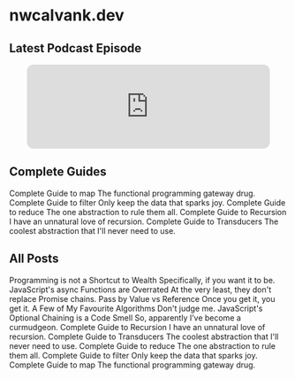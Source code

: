 # nwcalvank.dev

## Latest Podcast Episode

<div style="margin: 1rem 2rem">
    <iframe
      style="border-radius: 12px"
      src="https://open.spotify.com/embed/show/5Z0Nuyrg1QeGYfTQLnWDSq?utm_source=generator&theme=0"
      width="100%"
      height="152"
      frameborder="0"
      allowfullscreen=""
      allow="autoplay; clipboard-write; encrypted-media; fullscreen; picture-in-picture"
      loading="lazy"
    ></iframe>
</div>

## Complete Guides

<blog-post-preview link="/map" date="June 10th, 2020">
<span slot="title">Complete Guide to map</span>
<span slot="description">The functional programming gateway drug.</span>
</blog-post-preview>

<blog-post-preview link="/filter" date="June 17th, 2020">
<span slot="title">Complete Guide to filter</span>
<span slot="description">Only keep the data that sparks joy.</span>
</blog-post-preview>

<blog-post-preview link="/reduce" date="June 26th, 2020">
<span slot="title">Complete Guide to reduce</span>
<span slot="description">The one abstraction to rule them all.</span>
</blog-post-preview>

<blog-post-preview link="/recursion" date="July 24th, 2020">
<span slot="title">Complete Guide to Recursion</span>
<span slot="description">I have an unnatural love of recursion.</span>
</blog-post-preview>

<blog-post-preview link="/transducers" date="July 1st, 2020">
<span slot="title">Complete Guide to Transducers</span>
<span slot="description">The coolest abstraction that I'll never need to use.</span>
</blog-post-preview>

## All Posts

<blog-post-preview link="/programming-is-not-a-shortcut-to-wealth" date="October 25th, 2020">
<span slot="title">Programming is not a Shortcut to Wealth</span>
<span slot="description">Specifically, if you want it to be.</span>
</blog-post-preview>

<blog-post-preview link="/async-functions-are-overrated" date="September 13th, 2020">
<span slot="title">JavaScript's async Functions are Overrated</span>
<span slot="description">At the very least, they don't replace Promise chains.</span>
</blog-post-preview>

<blog-post-preview link="/pass-by-value-vs-reference" date="September 2nd, 2020">
<span slot="title">Pass by Value vs Reference</span>
<span slot="description">Once you get it, you get it.</span>
</blog-post-preview>

<blog-post-preview link="/a-few-of-my-favourite-algorithms" date="August 23rd, 2020">
<span slot="title">A Few of My Favourite Algorithms</span>
<span slot="description">Don't judge me.</span>
</blog-post-preview>

<blog-post-preview link="/javascripts-optional-chaining-is-a-code-smell" date="August 4th, 2020">
<span slot="title">JavaScript's Optional Chaining is a Code Smell</span>
<span slot="description">So, apparently I’ve become a curmudgeon.</span>
</blog-post-preview>

<blog-post-preview link="/recursion" date="July 24th, 2020">
<span slot="title">Complete Guide to Recursion</span>
<span slot="description">I have an unnatural love of recursion.</span>
</blog-post-preview>

<blog-post-preview link="/transducers" date="July 1st, 2020">
<span slot="title">Complete Guide to Transducers</span>
<span slot="description">The coolest abstraction that I'll never need to use.</span>
</blog-post-preview>

<blog-post-preview link="/reduce" date="June 26th, 2020">
<span slot="title">Complete Guide to reduce</span>
<span slot="description">The one abstraction to rule them all.</span>
</blog-post-preview>

<blog-post-preview link="/filter" date="June 17th, 2020">
<span slot="title">Complete Guide to filter</span>
<span slot="description">Only keep the data that sparks joy.</span>
</blog-post-preview>

<blog-post-preview link="/map" date="June 10th, 2020">
<span slot="title">Complete Guide to map</span>
<span slot="description">The functional programming gateway drug.</span>
</blog-post-preview>
